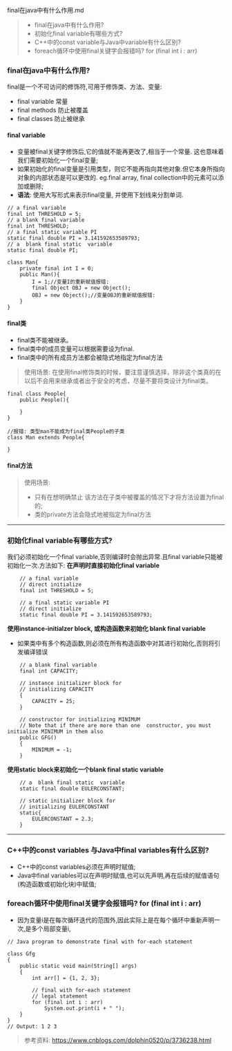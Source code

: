 final在java中有什么作用.md

> - final在java中有什么作用?
> - 初始化final variable有哪些方式?
> - C++中的const variable与Java中variable有什么区别?
> - foreach循环中使用final关键字会报错吗? for (final int i : arr) 

### final在java中有什么作用?

final是一个不可访问的修饰符,可用于修饰类、方法、变量:
- final variable 常量
- final methods 防止被覆盖
- final classes 防止被继承

#### final variable

- 变量被final关键字修饰后,它的值就不能再更改了,相当于一个常量. 这也意味着我们需要初始化一个final变量;
- 如果初始化的final变量是引用类型，则它不能再指向其他对象.但它本身所指向对象的内部状态是可以更改的. eg.final array, final collection中的元素可以添加或删除;
- **语法**: 使用大写形式来表示final变量, 并使用下划线来分割单词. 

```
// a final variable
final int THRESHOLD = 5;
// a blank final variable
final int THRESHOLD;
// a final static variable PI
static final double PI = 3.141592653589793;
// a  blank final static  variable
static final double PI;
```

```
class Man{
    private final int I = 0;
    public Man(){
        I = 1;//变量I的重新赋值报错: 
        final Object OBJ = new Object();
        OBJ = new Object();//变量OBJ的重新赋值报错: 
    }
}
```



#### final类
- final类不能被继承。
- final类中的成员变量可以根据需要设为final.
- final类中的所有成员方法都会被隐式地指定为final方法

> 使用场景: 在使用final修饰类的时候，要注意谨慎选择，除非这个类真的在以后不会用来继承或者出于安全的考虑，尽量不要将类设计为final类。

```
final class People{
    public People(){

    }
}

//报错: 类型man不能成为final类People的子类
class Man extends People{ 

}
```

#### final方法

> 使用场景: 
> - 只有在想明确禁止 该方法在子类中被覆盖的情况下才将方法设置为final的;
> - 类的private方法会隐式地被指定为final方法


***

### 初始化final variable有哪些方式?
我们必须初始化一个final variable,否则编译时会抛出异常.且final variable只能被初始化一次.方法如下:
**在声明时直接初始化final variable** 
```
    // a final variable 
    // direct initialize 
    final int THRESHOLD = 5; 

    // a final static variable PI 
    // direct initialize 
    static final double PI = 3.141592653589793;
```

**使用instance-initialzer block, 或构造函数来初始化 blank final variable**
- 如果类中有多个构造函数,则必须在所有构造函数中对其进行初始化,否则将引发编译错误

```
    // a blank final variable 
    final int CAPACITY; 

    // instance initializer block for  
    // initializing CAPACITY 
    { 
        CAPACITY = 25; 
    } 

    // constructor for initializing MINIMUM 
    // Note that if there are more than one  constructor, you must initialize MINIMUM in them also 
    public GFG()  
    { 
        MINIMUM = -1; 
    } 
```

**使用static block来初始化一个blank final static variable**
```
    // a  blank final static  variable 
    static final double EULERCONSTANT; 

    // static initializer block for  
    // initializing EULERCONSTANT 
    static{ 
        EULERCONSTANT = 2.3; 
    }
```


***

### C++中的const variables 与Java中final variables有什么区别?

- C++中的const variables必须在声明时赋值;
- Java中final variables可以在声明时赋值,也可以先声明,再在后续的赋值语句(构造函数或初始化块)中赋值;


### foreach循环中使用final关键字会报错吗? for (final int i : arr) 
- 因为变量i是在每次循环迭代的范围外,因此实际上是在每个循环中重新声明一次,是多个局部变量i,

```
// Java program to demonstrate final with for-each statement 
  
class Gfg  
{ 
    public static void main(String[] args)  
    { 
        int arr[] = {1, 2, 3}; 
          
        // final with for-each statement 
        // legal statement 
        for (final int i : arr) 
            System.out.print(i + " "); 
    }     
} 
// Output: 1 2 3
```










> 参考资料: https://www.cnblogs.com/dolphin0520/p/3736238.html